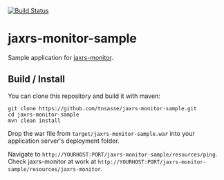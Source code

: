 [![Build Status](https://travis-ci.org/tnsasse/jaxrs-monitor-sample.svg?branch=master)](https://travis-ci.org/tnsasse/jaxrs-monitor-sample)

# jaxrs-monitor-sample
Sample application for [jaxrs-monitor](https://github.com/tnsasse/jaxrs-monitor).

## Build / Install
You can clone this repository and build it with maven:

    git clone https://github.com/tnsasse/jaxrs-monitor-sample.git
    cd jaxrs-monitor-sample
    mvn clean install

Drop the war file from `target/jaxrs-monitor-sample.war` into your application
server's deployment folder.

Navigate to `http://YOURHOST:PORT/jaxrs-monitor-sample/resources/ping`.
Check jaxrs-monitor at work at `http://YOURHOST:PORT/jaxrs-monitor-sample/resources/jaxrs-monitor`.
